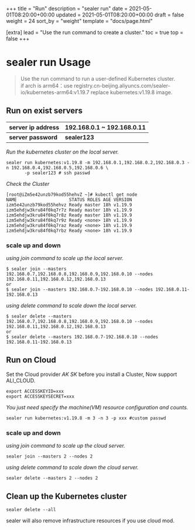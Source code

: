 +++
title = "Run"
description = "sealer run"
date = 2021-05-01T08:20:00+00:00
updated = 2021-05-01T08:20:00+00:00
draft = false
weight = 24
sort_by = "weight"
template = "docs/page.html"

[extra]
lead = "Use the run command to create a cluster."
toc = true
top = false
+++

# sealer run Usage

> Use the run command to run a user-defined Kubernetes cluster. \
>if arch is arm64：use registry.cn-beijing.aliyuncs.com/sealer-io/kubernetes-arm64:v1.19.7 replace kubernetes:v1.19.8 image.

## Run on exist servers

server ip address| 192.168.0.1 ~ 192.168.0.11
---|---
**server password**  | **sealer123**

*Run the kubernetes cluster on the local server.*

```shell
sealer run kubernetes:v1.19.8 -m 192.168.0.1,192.168.0.2,192.168.0.3 -n 192.168.0.4,192.168.0.5,192.168.0.6 \
       -p sealer123 # ssh passwd
```

*Check the Cluster*

```shell script
[root@iZm5e42unzb79kod55hehvZ ~]# kubectl get node
NAME                    STATUS ROLES AGE VERSION
izm5e42unzb79kod55hehvz Ready master 18h v1.19.9
izm5ehdjw3kru84f0kq7r7z Ready master 18h v1.19.9
izm5ehdjw3kru84f0kq7r8z Ready master 18h v1.19.9
izm5ehdjw3kru84f0kq7r9z Ready <none> 18h v1.19.9
izm5ehdjw3kru84f0kq7raz Ready <none> 18h v1.19.9
izm5ehdjw3kru84f0kq7rbz Ready <none> 18h v1.19.9
```

### scale up and down

*using join command to scale up the local server.*

```shell script
$ sealer join --masters 192.168.0.7,192.168.0.8,192.168.0.9,192.168.0.10 --nodes 192.168.0.11,192.168.0.12,192.168.0.13
or
$ sealer join --masters 192.168.0.7-192.168.0.10 --nodes 192.168.0.11-192.168.0.13
```

*using delete command to scale down the local server.*

```shell
$ sealer delete --masters 192.168.0.7,192.168.0.8,192.168.0.9,192.168.0.10 --nodes 192.168.0.11,192.168.0.12,192.168.0.13
or
$ sealer delete --masters 192.168.0.7-192.168.0.10 --nodes 192.168.0.11-192.168.0.13
```

## Run on Cloud

Set the Cloud provider *AK SK* before you install a Cluster, Now support ALI_CLOUD.

```shell script
export ACCESSKEYID=xxx
export ACCESSKEYSECRET=xxx
```

*You just need specify the machine(VM) resource configuration and counts.*

```shell
sealer run kubernetes:v1.19.8 -m 3 -n 3 -p xxx #custom passwd
```

### scale up and down

*using join command to scale up the cloud server.*

```shell script
sealer join --masters 2 --nodes 2
```

*using delete command to scale down the cloud server.*

```shell
sealer delete --masters 2 --nodes 2
```

## Clean up the Kubernetes cluster

```shell
sealer delete --all
```

sealer will also remove infrastructure resources if you use cloud mod.